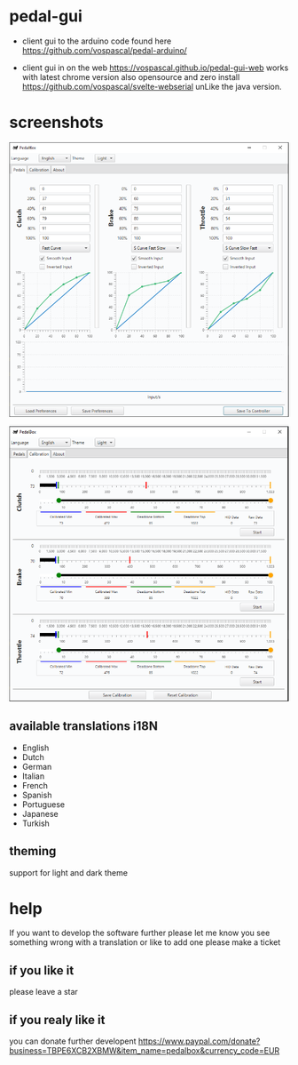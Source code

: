 # pedal-gui
- client gui to the arduino code found here https://github.com/vospascal/pedal-arduino/

- client gui in on the web  https://vospascal.github.io/pedal-gui-web works with latest chrome version also opensource and zero install https://github.com/vospascal/svelte-webserial unLike the java version.

# screenshots
![Alt text](pedals_tab.png?raw=true "pedals tab")

![Alt text](calibration_tab.png?raw=true "calibration tab")

## available translations i18N
- English
- Dutch
- German
- Italian
- French
- Spanish 
- Portuguese
- Japanese
- Turkish

## theming 
support for light and dark theme

# help
If you want to develop the software further please let me know you see something wrong with a translation or like to add one 
please make a ticket 

## if you like it
please leave a star

## if you realy like it
you can donate further developent https://www.paypal.com/donate?business=TBPE6XCB2XBMW&item_name=pedalbox&currency_code=EUR






